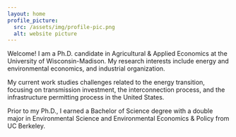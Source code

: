 ```yaml
---
layout: home
profile_picture:
  src: /assets/img/profile-pic.png
  alt: website picture
---
```


<p>
Welcome! I am a Ph.D. candidate in Agricultural & Applied Economics at the University of Wisconsin-Madison. My research interests include energy and environmental economics, and industrial organization. 
  
My current work studies challenges related to the energy transition, focusing on transmission investment, the interconnection process, and the infrastructure permitting process in the United States.

Prior to my Ph.D., I earned a Bachelor of Science degree with a double major in Environmental Science and Environmental Economics & Policy from UC Berkeley.
</p>
